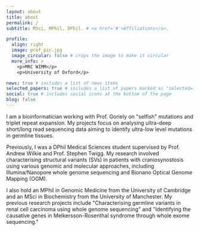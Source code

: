 ```yaml
---
layout: about
title: about
permalink: /
subtitle: MSci, MPhil, DPhil. # <a href='#'>Affiliations</a>.

profile:
  align: right
  image: prof_pic.jpg
  image_circular: false # crops the image to make it circular
  more_info: >
    <p>MRC WIMM</p>
    <p>University of Oxford</p>

news: true # includes a list of news items
selected_papers: true # includes a list of papers marked as "selected={true}"
social: true # includes social icons at the bottom of the page
blog: false
---
```


I am a bioinformatician working with Prof. Goriely on "selfish" mutations and triplet repeat expansion. My projects focus on analysing ultra-deep short/long read sequencing data aiming to identify ultra-low level mutations in germline tissues.

Previously, I was a DPhil Medical Sciences student supervised by Prof. Andrew Wilkie and Prof. Stephen Twigg. My research involved characterising structural variants (SVs) in patients with craniosynostosis using various genomic and molecular approaches, including Illumina/Nanopore whole genome sequencing and Bionano Optical Genome Mapping (OGM).

I also hold an MPhil in Genomic Medicine from the University of Cambridge and an MSci in Biochemistry from the University of Manchester. My previous research projects include "Characterising germline variants in renal cell carcinoma using whole genome sequencing" and "Identifying the causative genes in Melkersson-Rosenthal syndrome through whole exome sequencing."
